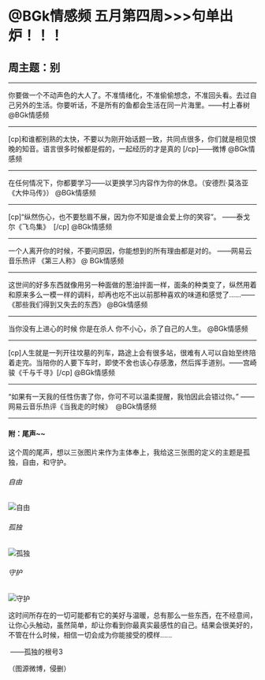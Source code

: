 # @BGk情感频 五月第四周>>>句单出炉！！！

## 周主题：别

***

你要做一个不动声色的大人了。不准情绪化，不准偷偷想念，不准回头看。去过自己另外的生活。你要听话，不是所有的鱼都会生活在同一片海里。——村上春树
@BGk情感频

***

[cp]和谁都别熟的太快，不要以为刚开始话题一致，共同点很多，你们就是相见恨晚的知音。语言很多时候都是假的，一起经历的才是真的 [/cp]——微博
@BGk情感频

***

在任何情况下，你都要学习——以更换学习内容作为你的休息。（安德烈·莫洛亚《大仲马传》）
@BGk情感频

***

[cp]“纵然伤心，也不要愁眉不展，因为你不知是谁会爱上你的笑容”。
——泰戈尔《飞鸟集》 ​ ​​​​[/cp]
@BGk情感频

***

一个人离开你的时候，不要问原因，你能想到的所有理由都是对的。
——网易云音乐热评 《第三人称》
@ ​​​​BGk情感频

***

这世间的好多东西就像用另一种面做的葱油拌面一样，面条的种类变了，纵然用着和原来多么一模一样的调料，却再也吃不出以前那种喜欢的味道和感觉了……——《那些我们得到又失去的东西》
@BGk情感频

***

当你没有上进心的时候 
你是在杀人 
你不小心，杀了自己的人生。
@BGk情感频

***

[cp]人生就是一列开往坟墓的列车，路途上会有很多站，很难有人可以自始至终陪着走完。当陪你的人要下车时，即使不舍也该心存感激，然后挥手道别。——宫崎骏《千与千寻》 ​ ​​​[/cp]
@BGk情感频

***

“如果有一天我的任性伤害了你，你可不可以温柔提醒，我怕因此会错过你。”
 ——网易云音乐热评《当我走的时候》 ​
@BGk情感频

***

#### 附：尾声~~

这个周的尾声，想以三张图片来作为主体奉上，我给这三张图的定义的主题是孤独，自由，和守护。

###### 自由

![自由](https://www.wangber.xyz/BGk/wp-content/uploads/2019/06/img-8cabe9264e23f6643c31223adebb40a0-1.jpg)

###### 孤独

![孤独](https://www.wangber.xyz/BGk/wp-content/uploads/2019/06/img-b52db0588c143d3d9a0ed7855cc91590-1.jpg)

###### 守护

![守护](https://www.wangber.xyz/BGk/wp-content/uploads/2019/06/img-102f1bb90a2ba0831c0f0d657dbc546b-1.jpg)

这时间所存在的一切可能都有它的美好与温暖，总有那么一些东西，在不经意间，让你心头触动，虽然简单，却让你看到你最真实最感性的自己。结果会很美好的，不管在什么时候，相信一切会成为你能接受的模样......

​										——孤独的根号3

（图源微博，侵删）